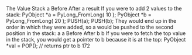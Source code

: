 The Value Stack a Before After a result If you were to add 2 values to the stack: PyObject *a = PyLong_FromLong( 10 ); PyObject *b = PyLong_FromLong( 20 ); PUSH(a); PUSH(b); They would end up in the order in which they were added, so  a  would be pushed to the second position in the stack: a a Before After b b If you were to fetch the top value in the stack, you would get a pointer to  b  because it is at the top: PyObject *val = POP();  // returns ptr to b 172